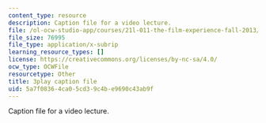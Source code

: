 ```yaml
---
content_type: resource
description: Caption file for a video lecture.
file: /ol-ocw-studio-app/courses/21l-011-the-film-experience-fall-2013/5a7f08364ca05cd39c4be9690c43ab9f_BWLwSqLZd2o.vtt
file_size: 76995
file_type: application/x-subrip
learning_resource_types: []
license: https://creativecommons.org/licenses/by-nc-sa/4.0/
ocw_type: OCWFile
resourcetype: Other
title: 3play caption file
uid: 5a7f0836-4ca0-5cd3-9c4b-e9690c43ab9f
---
```

Caption file for a video lecture.